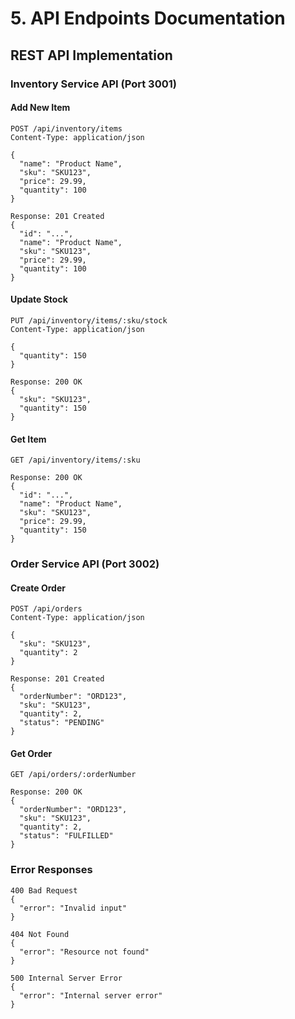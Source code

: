# 5. API Endpoints Documentation

## REST API Implementation

### Inventory Service API (Port 3001)

#### Add New Item
```http
POST /api/inventory/items
Content-Type: application/json

{
  "name": "Product Name",
  "sku": "SKU123",
  "price": 29.99,
  "quantity": 100
}

Response: 201 Created
{
  "id": "...",
  "name": "Product Name",
  "sku": "SKU123",
  "price": 29.99,
  "quantity": 100
}
```

#### Update Stock
```http
PUT /api/inventory/items/:sku/stock
Content-Type: application/json

{
  "quantity": 150
}

Response: 200 OK
{
  "sku": "SKU123",
  "quantity": 150
}
```

#### Get Item
```http
GET /api/inventory/items/:sku

Response: 200 OK
{
  "id": "...",
  "name": "Product Name",
  "sku": "SKU123",
  "price": 29.99,
  "quantity": 150
}
```

### Order Service API (Port 3002)

#### Create Order
```http
POST /api/orders
Content-Type: application/json

{
  "sku": "SKU123",
  "quantity": 2
}

Response: 201 Created
{
  "orderNumber": "ORD123",
  "sku": "SKU123",
  "quantity": 2,
  "status": "PENDING"
}
```

#### Get Order
```http
GET /api/orders/:orderNumber

Response: 200 OK
{
  "orderNumber": "ORD123",
  "sku": "SKU123",
  "quantity": 2,
  "status": "FULFILLED"
}
```

### Error Responses
```http
400 Bad Request
{
  "error": "Invalid input"
}

404 Not Found
{
  "error": "Resource not found"
}

500 Internal Server Error
{
  "error": "Internal server error"
}
```